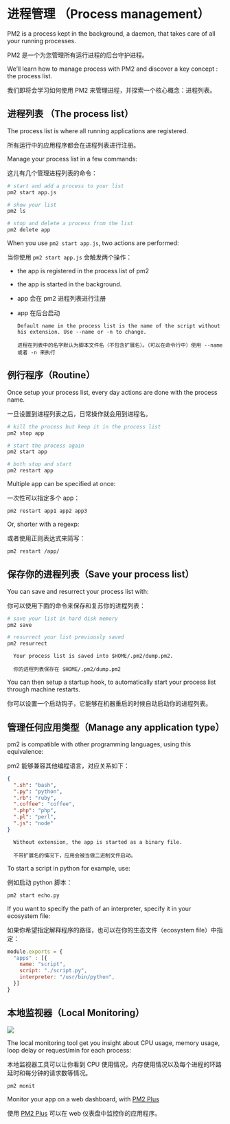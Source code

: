 # 进程管理 （Process management）

PM2 is a process kept in the background, a daemon, that takes care of all your running processes.

PM2 是一个为您管理所有运行进程的后台守护进程。

We’ll learn how to manage process with PM2 and discover a key concept : the process list.


我们即将会学习如何使用 PM2 来管理进程，并探索一个核心概念：进程列表。

## 进程列表 （The process list）

The process list is where all running applications are registered.

所有运行中的应用程序都会在进程列表进行注册。

Manage your process list in a few commands:

这儿有几个管理进程列表的命令：

```sh
# start and add a process to your list
pm2 start app.js

# show your list
pm2 ls

# stop and delete a process from the list
pm2 delete app
```

When you use `pm2 start app.js`, two actions are performed:

当你使用 `pm2 start app.js` 会触发两个操作：

- the app is registered in the process list of pm2
- the app is started in the background.

- app 会在 pm2 进程列表进行注册
- app 在后台启动


      Default name in the process list is the name of the script without his extension. Use --name or -n to change.

      进程在列表中的名字默认为脚本文件名（不包含扩展名）。（可以在命令行中）使用 --name 或者 -n 来执行


## 例行程序（Routine）

Once setup your process list, every day actions are done with the process name.

一旦设置到进程列表之后，日常操作就会用到进程名。

```sh
# kill the process but keep it in the process list
pm2 stop app

# start the process again
pm2 start app

# both stop and start
pm2 restart app
```

Multiple app can be specified at once:

一次性可以指定多个 app：

```sh
pm2 restart app1 app2 app3
```

Or, shorter with a regexp:

或者使用正则表达式来简写：

```sh
pm2 restart /app/
```

## 保存你的进程列表（Save your process list）

You can save and resurrect your process list with:

你可以使用下面的命令来保存和复苏你的进程列表：

```sh
# save your list in hard disk memory
pm2 save

# resurrect your list previously saved
pm2 resurrect
```

      Your process list is saved into $HOME/.pm2/dump.pm2.

      你的进程列表保存在 $HOME/.pm2/dump.pm2

You can then setup a startup hook, to automatically start your process list through machine restarts.

你可以设置一个启动钩子，它能够在机器重启的时候自动启动你的进程列表。

## 管理任何应用类型（Manage any application type）

pm2 is compatible with other programming languages, using this equivalence:

pm2 能够兼容其他编程语言，对应关系如下：

```json
{
  ".sh": "bash",
  ".py": "python",
  ".rb": "ruby",
  ".coffee": "coffee",
  ".php": "php",
  ".pl": "perl",
  ".js": "node"
}
```

      Without extension, the app is started as a binary file.

      不带扩展名的情况下，应用会被当做二进制文件启动。

To start a script in python for example, use:

例如启动 python 脚本：

```sh
pm2 start echo.py
```

If you want to specify the path of an interpreter, specify it in your ecosystem file:

如果你希望指定解释程序的路径，也可以在你的生态文件（ecosystem file）中指定：

```js
module.exports = {
  "apps" : [{
    name: "script",
    script: "./script.py",
    interpreter: "/usr/bin/python",
  }]
}
```

## 本地监视器（Local Monitoring）

![](https://pm2.io/doc/img/runtime/monit.png)

The local monitoring tool get you insight about CPU usage, memory usage, loop delay or request/min for each process:

本地监视器工具可以让你看到 CPU 使用情况，内存使用情况以及每个进程的环路延时和每分钟的请求数等情况。

```sh
pm2 monit
```

Monitor your app on a web dashboard, with [PM2 Plus](https://pm2.io/doc/en/plus/quick-start/)

使用 [PM2 Plus](https://pm2.io/doc/en/plus/quick-start/) 可以在 web 仪表盘中监控你的应用程序。
